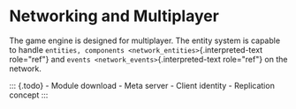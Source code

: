 Networking and Multiplayer
==========================

The game engine is designed for multiplayer. The entity system is
capable to handle
`entities, components <network_entities>`{.interpreted-text role="ref"}
and `events <network_events>`{.interpreted-text role="ref"} on the
network.

::: {.todo}
\- Module download - Meta server - Client identity - Replication concept
:::
